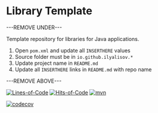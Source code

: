 # Library Template

---REMOVE UNDER---

Template repository for libraries for Java applications.

1) Open `pom.xml` and update all `INSERTHERE` values
2) Source folder must be in `io.github.ilyalisov.*`
3) Update project name in `README.md`
4) Update all `INSERTHERE` links in `README.md` with repo name

---REMOVE ABOVE---

[![Lines-of-Code](https://tokei.rs/b1/github/ilyalisov/INSERTHERE)](https://github.com/ilyalisov/INSERTHERE)
[![Hits-of-Code](https://hitsofcode.com/github/ilyalisov/INSERTHERE?branch=master)](https://hitsofcode.com/github/ilyalisov/INSERTHERE/view?branch=master)
[![mvn](https://github.com/ilyalisov/INSERTHERE/actions/workflows/maven-build.yml/badge.svg)](https://github.com/ilyalisov/INSERTHERE/actions/workflows/maven-build.yml)

[![codecov](https://codecov.io/gh/IlyaLisov/INSERTHERE/graph/badge.svg?token=OJR6TFQ2qr)](https://codecov.io/gh/IlyaLisov/INSERTHERE)
